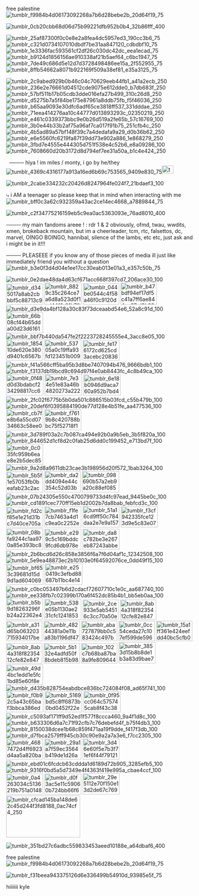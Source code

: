 free palestine![tumblr_f9984b4d06173092268a7b6d28bebe2b_20d64f19_75](https://github.com/user-attachments/assets/997cee90-82fb-4ec9-857f-db94c791c4d9)

![tumblr_0cb20cbb68d06d75b99221dfb952b0b4_32b86fff_400](https://github.com/user-attachments/assets/64f109cd-5af6-4f93-87a5-4c22e932f955)


![tumblr_25af87300f0c0e8e2a8fea4dc5957ed3_190cc3b6_75](https://github.com/user-attachments/assets/010d6632-db9f-4bd3-8075-ba6696b5ee0f)
![tumblr_c321d0734107010dbdf7be31aa847120_cdbdbf10_75](https://github.com/user-attachments/assets/83453b68-bea1-45e8-808b-6d86284f7294)
![tumblr_1e3336fac593561cf2df26c030dc42dc_eea1ecad_75](https://github.com/user-attachments/assets/f527f438-b456-4527-809a-d1bffc9e0419)
![tumblr_b9124d1856156ae910338af21b5aef64_c6bc1947_75](https://github.com/user-attachments/assets/66426de5-cf85-4d3b-b938-8fbd77c3a328)
![tumblr_7de49c686d5e12d7d3728498486ee15a_2f552955_75](https://github.com/user-attachments/assets/0113597d-63e5-4739-8431-e1e135e443d9)
![tumblr_8ffb54662a8071b922169f509a38ef81_e35a3125_75](https://github.com/user-attachments/assets/f331535a-14b4-4d44-8efe-b83b404834bb)

![tumblr_2c9abed929b0b46c04c70629eeb44fb1_a41a2ecb_250](https://github.com/user-attachments/assets/bf713aeb-26bb-418e-a550-053af93dd04a)
![tumblr_236e2e76661d04512cde9075e612dde0_b7db683f_250](https://github.com/user-attachments/assets/f70d6522-fd19-4684-9e20-156870371220)
![tumblr_57bf511b17b05cdb3dde016efa27b499_310c26d8_250](https://github.com/user-attachments/assets/b64e362b-b6bf-4dac-bd8d-2e9809641e80)
![tumblr_d5275b7a5f84be175e87961a8ddb75fb_f5f46036_250](https://github.com/user-attachments/assets/8bb46071-5e98-4860-bc6f-243f01f3b074)
![tumblr_b65aa9093e30dfc6adf65ce3818ff537_331dddae_250](https://github.com/user-attachments/assets/4e5fa1ab-6c3a-4814-ac20-add2faab1f4b)
![tumblr_71eea414276aa10c44777d013893293c_02350219_250](https://github.com/user-attachments/assets/14c7188b-4227-4121-9614-86141eb40946)
![tumblr_e461c0339373bbc9e0b26d519a2fe65b_57c16769_100](https://github.com/user-attachments/assets/662b1422-3d71-4ebe-bf40-01e4bfcccbf7)
![tumblr_3b0e44b33b2af75a96af7ca017f91b75_251cfb4c_250](https://github.com/user-attachments/assets/4af37524-d35f-4291-b0bf-dd69a1502e17) 
![tumblr_4b5ad89a57bf148f39c7a4dedafa9a29_d0b36b62_250](https://github.com/user-attachments/assets/81d4425c-2e75-4b60-9122-382586cc5977)
![tumblr_e6e5560fc6219fa87f39dd73e902a886_1e868279_250](https://github.com/user-attachments/assets/e2315353-76d7-43d5-b6a6-955f4b092d1c)
![tumblr_3fbd7e4555e444305d751f538e4c52b6_e8a09286_100](https://github.com/user-attachments/assets/51ffd335-1789-4e23-a674-a4e3374ef246)
![tumblr_7608660d20b3172d8d794ef7ee31a50a_b1c4e424_250](https://github.com/user-attachments/assets/a8918dba-b215-4a5e-8d94-c407bbbbe8ca)

    
         
         
    ──── hiya ! im miles / monty, i go by he/they![tumblr_4369c4316177a913a16ed6b69c753565_9409e830_75](https://github.com/user-attachments/assets/38256e0d-e639-43f5-a300-64d0bac37388)<img width="31" height="22" alt="tumblr_65764ddb066ee12a0cd036247d393ede_4d6550ea_75" src="https://github.com/user-attachments/assets/e9433c38-fe69-4cd3-9a57-5f2670ea1a40" />


   ![tumblr_2cabe334232c20426d8247964fe024f7_21bdaef3_100](https://github.com/user-attachments/assets/6c666844-789e-4056-9683-127699e9cb05)

 



 ⤷  i AM a teenager so please keep that in mind when interacting with me![tumblr_bff0c3a62c932359a43ac2ce14ec4668_a7889844_75](https://github.com/user-attachments/assets/859042b7-f7e0-4d2c-a42f-392c213b00d7)

 

![tumblr_c2f34775216159eb5c9ea0ac5363093e_76ad8010_400](https://github.com/user-attachments/assets/6ffedb9a-74bc-4a02-b9ad-4f72d420dd41)



──── my main fandoms areee ! : rdr 1 & 2 obviously, ofmd, twau, wwdits, xmen, brokeback mountain, but im a cheerleader, tcm, rtc, falsettos, dc, marvel, OINGO BOINGO, hannibal, silence of the lambs, etc etc, just ask and i might be in it!!!


──── PLEASEEE if you know any of those pieces of media ill just like immediately friend you without a question![tumblr_b3e0f3d4d04e1ee17cc30eab013e01a3_e357c50b_75](https://github.com/user-attachments/assets/b72e02f3-7e2e-4c24-bd71-46e35b5be9d7) 






![tumblr_0e2dae48da4d63cf671acc668f397cd7_206ace30_100](https://github.com/user-attachments/assets/e021cba5-1dd9-4359-81c4-09524b81b674) 
<img width="99" height="56" alt="tumblr_d345017a8ab2cbbbf5c88713c9bf886c_3430bc71_100" src="https://github.com/user-attachments/assets/5ef6dbec-df41-4528-b38c-3d6f437ad76c" /> 
<img width="100" height="59" alt="tumblr_8829c35c264ce7a6d8a523d0f1cd44f0_91b7651a_100" src="https://github.com/user-attachments/assets/63405ebf-8c9d-4be2-afda-7d03b8d82665" />
<img width="97" height="57" alt="tumblr_044be0544c4f58a46f0c9120da25c13c_f0113ac8_100" src="https://github.com/user-attachments/assets/cd712e27-dfc7-4b8d-be35-68bd4ef51d82" />
<img width="97" height="59" alt="tumblr_b47bdf94ef17df5c41a7ff6ae844ee97_d9b234ee_100" src="https://github.com/user-attachments/assets/2a16b30d-7e7c-4d54-b9b8-501e979dbdc0" />
![tumblr_d3e9da4bf128a30c83f73dceaabd54e6_52a8c91d_100](https://github.com/user-attachments/assets/7128b250-79cc-4595-9e5d-903908d07774)
<img width="99" height="57" alt="tumblr_66b08cf44b65dda00d23d616181a82dc_04ddfc10_100" src="https://github.com/user-attachments/assets/42dfcb15-496a-4da4-b83e-6ddf5a23cbfa" />
![tumblr_bbf7b440da547fe2f2223728245555e4_3acc8e05_100](https://github.com/user-attachments/assets/913db44e-742b-44fb-9f74-116031062c03)
<img width="99" height="56" alt="tumblr_185410de620e380d9401c6567b053d99_64dc22b3_100" src="https://github.com/user-attachments/assets/006d5e33-7da2-4303-81ff-5964c188809a" />
<img width="99" height="56" alt="tumblr_53705a0c19ffa93fd123451b00977027_b3273e1e_100" src="https://github.com/user-attachments/assets/1440191b-6bb6-47d1-bc19-2a2aa88871c1" />
<img width="99" height="55" alt="tumblr_fe176172cd625cd3acebc20836f182c8_1737db6a_100" src="https://github.com/user-attachments/assets/a4b50685-26ce-4466-bccc-b05f6209ed87" />
![tumblr_f41a566cff5ba95b3d8be7407094b476_9666bdb1_100](https://github.com/user-attachments/assets/d31878f2-8faf-4351-ad39-b51447ad77e9)
![tumblr_f3137db19bcd9c694d97f4e0ab8443fc_4c8b49ca_100](https://github.com/user-attachments/assets/9d854763-f634-4b7f-8d3f-9e19f6b55dfc)
<img width="100" height="57" alt="tumblr_0f48d0d3bdabcf234298817cc62714c6_d93f7984_100" src="https://github.com/user-attachments/assets/1f42caff-63d1-42e6-a35f-f45e1c554f58" />
<img width="100" height="57" alt="tumblr_7e34e51e83a46b4820273a2223972585_f863a0ed_100" src="https://github.com/user-attachments/assets/9dff61a1-042c-48e5-84fd-56840f9ed5b7" />
<img width="100" height="56" alt="tumblr_6e18b0946d9aca760a952b7bd4656647_01631241_100" src="https://github.com/user-attachments/assets/5500a29f-afc0-4d97-bcb8-93ea73407810" />
![tumblr_2fc02f6775b5b0da501c886515b03fcd_c55b479b_100](https://github.com/user-attachments/assets/068e4c91-710b-41aa-94ac-d5b851593784)
![tumblr_20def6f0395884190de77d128e4b51fe_aa477536_100](https://github.com/user-attachments/assets/93c58d54-8bf2-4093-897b-d00937973155)
<img width="99" height="56" alt="tumblr_cb7fe8b6a55cd0734663c58ee074db91_c2035403_100" src="https://github.com/user-attachments/assets/93eed645-d7f1-44b1-a46d-5d272f54af46" />
<img width="99" height="56" alt="tumblr_f7619b8c420788bbc75f52718f1e94f3_487a9d3c_100" src="https://github.com/user-attachments/assets/ed480ec3-ab21-4db4-8291-133a13f31a6e" />
![tumblr_3d789f03a2c7b087ca494e92b0a9b5eb_3b5f820a_100](https://github.com/user-attachments/assets/09100f51-c0ed-469c-b820-a7d12e5dedcc)
![tumblr_844652d1cf8d2c0fab25d6dd0c199452_e713bd7f_100](https://github.com/user-attachments/assets/203439bd-2e4e-402e-b50e-974da8e54de1)
<img width="99" height="56" alt="tumblr_0c035fc959b6eae8e2b5dec85580bd55_c14b1147_100" src="https://github.com/user-attachments/assets/c46d43af-182c-4104-b2c8-ef7d003a411d" />
![tumblr_9a2d8a9611db23cae3b198956d20f572_1bab3264_100](https://github.com/user-attachments/assets/a9a73a65-5c9a-4253-afcb-e0de27679b0e)
<img width="99" height="56" alt="tumblr_5b5f1e57053fb0beafab23c2accee9c5_4ececeaa_100" src="https://github.com/user-attachments/assets/ac46f407-4e2d-49fd-8d02-16a8824c689a" />
<img width="97" height="57" alt="tumblr_da2dd4094e44c354c52d03b3ba8a6ecc_4effcdc9_100" src="https://github.com/user-attachments/assets/46c4ff78-b915-4af2-9217-5d12f8201bb6" />
<img width="100" height="57" alt="tumblr_098690b57a2eb9a20c88ef08503da81e_f8f3250a_100" src="https://github.com/user-attachments/assets/67ea6252-9ad6-4555-8898-9c3b2736af37" />
![tumblr_07b24305e550c4700799733d4fc97ead_9445be0c_100](https://github.com/user-attachments/assets/45a27c29-e179-46c3-9375-f0d18d061b11)
![tumblr_cd1891cec770ff15eb1d2002b7da8bab_febfcd3c_100](https://github.com/user-attachments/assets/66ad4df4-cf5e-42f2-bb0e-4ea37a5b0adf)
<img width="99" height="55" alt="tumblr_fd2cf85e1e21d31bc7d40ce705a2f65c_56ff6aff_100" src="https://github.com/user-attachments/assets/ffd37183-27cd-4804-9192-be365d273412" />
<img width="99" height="56" alt="tumblr_f1fe7cb7463a4d1c9ea0c2252e900e0f_46a09dd1_100" src="https://github.com/user-attachments/assets/0a7e2911-b518-4dcf-8565-c5b69324739f" />
<img width="99" height="57" alt="tumblr_51a16cd9ff50c784daa2e7e9a1573847_2cb1efc6_100" src="https://github.com/user-attachments/assets/992e337d-5d4c-4bdd-b47d-0c58792b0a25" />
<img width="99" height="56" alt="tumblr_f3cf942335fce123d9e5c83e07b1c03d_8b912f04_100" src="https://github.com/user-attachments/assets/d16bcce1-50a1-4bd4-8e61-9f24e576fb32" />
<img width="99" height="57" alt="tumblr_08bfa9244c1aa970a85e393bc83d8e9a_3c95906d_100" src="https://github.com/user-attachments/assets/5ddc2628-7d97-403e-b393-1f301d4ed420" />
<img width="99" height="56" alt="tumblr_e299c5c169bddc9fcd6db978e6f07e8e_f41b71eb_100" src="https://github.com/user-attachments/assets/6e159fd8-9fcf-4478-ae33-bb853738c747" />
<img width="99" height="56" alt="tumblr_da8c782be3e267eb87243abbef0d7e3d_289595e7_100" src="https://github.com/user-attachments/assets/3fe0be7f-31b1-48fe-b940-207d104adfeb" />
![tumblr_2b6bcd6d26c858e3856f6a7f6d04af1c_12342508_100](https://github.com/user-attachments/assets/56d29359-02f3-41c3-8e9e-be9eb8aeb41e)
![tumblr_5e9ea48873ec2b10103e0f64592076ce_0dd49f15_100](https://github.com/user-attachments/assets/c564eeb2-1ac0-4eb8-9ff6-d714a7e02e55)
<img width="100" height="56" alt="tumblr_bf653c39681d15d9d1ad604069183d6f_83c9b854_100" src="https://github.com/user-attachments/assets/f1e5b4d7-da78-4410-88a2-41b9ef8e0506" />
<img width="101" height="57" alt="tumblr_e250419c3efbd88687b11bc4e1457b71_eb4bf158_250" src="https://github.com/user-attachments/assets/af3fb2c2-cba8-448a-95ec-425cd7b78f58" />
![tumblr_c0bc053497b6d2cdacf72607710c1e0c_aa687740_100](https://github.com/user-attachments/assets/36973364-f33a-4651-98ce-159abaf8e307)
![tumblr_ee338fb7c02399b170a6f452dc85b4b1_bb5eb0aa_100](https://github.com/user-attachments/assets/f48c7cef-a3d0-4180-833f-9b815cd8ecad)
<img width="99" height="57" alt="tumblr_b5b9d18263296fb24a22362e4cf4969d_8e00e11b_100" src="https://github.com/user-attachments/assets/7b74975e-f5d7-4cb5-89a7-c0995b2a3961" />
<img width="99" height="56" alt="tumblr_538e05b1130ae231cfc1241853d33857_b8c4e138_100" src="https://github.com/user-attachments/assets/2efd9fbf-770a-4542-8439-cd4f1bb3a3d9" />
<img width="97" height="54" alt="tumblr_2ce933e5ab54516c3cc70a50ecbe4ebf_b7346279_100" src="https://github.com/user-attachments/assets/d82c91f0-3a8e-4325-8699-51844a5443cf" />
<img width="97" height="54" alt="tumblr_8ab4a318f8235412cfe82e847aa93e93_483e42f2_100" src="https://github.com/user-attachments/assets/f8de97ca-0902-4ce4-8ae0-5fcc8a4a87a0" />
<img width="97" height="54" alt="tumblr_a31d65b063203715934017be83ef7188_d7c7119a_100" src="https://github.com/user-attachments/assets/bdd48a61-d67b-4c9a-babd-060f8ae260d9" />
<img width="97" height="54" alt="tumblr_48244381a0e11ba83b1196df47339e73_dc6e3d80_100" src="https://github.com/user-attachments/assets/f51603d2-ad0f-4df1-862c-9ff852097e99" />
<img width="97" height="54" alt="tumblr_aba727879bb0c583424c497b4323919e_44f21385_100" src="https://github.com/user-attachments/assets/c6cda40c-a8a5-4fdc-86df-00e239d5e461" />
<img width="97" height="54" alt="tumblr_0cc54ceda27c107ef599de5960b6fb14_04d8f580_100" src="https://github.com/user-attachments/assets/abb7f53b-b017-4e18-96b1-5fbb89f120b7" />
<img width="97" height="54" alt="tumblr_15a1ff361e424eefdd40bc5cfb001f83_0a2ef001_100" src="https://github.com/user-attachments/assets/2ee7c0eb-79a7-44df-9e5e-51d09f8705d9" />
<img width="97" height="54" alt="tumblr_8ab4a318f8235412cfe82e847aa93e93_483e42f2_100" src="https://github.com/user-attachments/assets/6a2271d6-f297-4901-90c0-3c6e622857c0" />
<img width="97" height="54" alt="tumblr_5b132e4adfd50f8bdeb815b9845f3b9d_522ae940_100" src="https://github.com/user-attachments/assets/f2ec0619-9c16-4186-bba5-569275c4920c" />
<img width="97" height="54" alt="tumblr_102c7b68ba87ba8a9fe809644a5fe071_16313605_100" src="https://github.com/user-attachments/assets/aad68adc-db79-4aef-ae68-ecd9b1e0286a" />
<img width="99" height="57" alt="tumblr_3853d15b8b8de1b3a83d9bae70784b1e_f44c7dc2_100" src="https://github.com/user-attachments/assets/c633e9ed-3253-4905-8b9a-3da8d1e4408d" />
<img width="99" height="55" alt="tumblr_49d4bc1edd1e5fc1bd85e60f8ededcc9_b145bcdc_100" src="https://github.com/user-attachments/assets/be2b4c13-ad35-49e3-9d7e-563ea9d9bb3e" />
![tumblr_d435b828754eabdbce836bc724084f08_ad65f741_100](https://github.com/user-attachments/assets/50f83546-2eec-4070-a0e0-5948b5982ebb)
<img width="100" height="56" alt="tumblr_f0b92c5a43c65baf3bbca386ed01805a_3f6514fc_100" src="https://github.com/user-attachments/assets/3736eb29-2370-44b0-a908-fbcd0f670501" />
<img width="100" height="56" alt="tumblr_5169bd5c8ff6873b0bd0452f22e9efd3_152efbe0_100" src="https://github.com/user-attachments/assets/57a5842b-85f4-412c-94e2-d4556a3eb037" />
<img width="100" height="56" alt="tumblr_0f95cc064c575745cab8f43c38361e0a_d976a915_100" src="https://github.com/user-attachments/assets/b9f918c6-90a9-4f8b-80e1-32fab30aba96" />
![tumblr_c5093af171ff9d52ed1f577f8ccca460_9a4f1d8c_100](https://github.com/user-attachments/assets/deb0dea7-ff4e-4db2-af69-16734fb7d0f7)
![tumblr_b633306d6a7c71f92cfb7c76debefd4f_b75f4db3_100](https://github.com/user-attachments/assets/f66ceca5-6cf4-4bfc-9e1b-0dc6fc8d2a01)
![tumblr_8150038dcee1b68c859f471aa19f9dde_f417f3db_100](https://github.com/user-attachments/assets/e4a175a0-356d-4689-9b1d-fcc66fc03347)
![tumblr_d7fbca2579ff945cb30c90e9a2a7a3e6_f7cc2305_100](https://github.com/user-attachments/assets/6d8de695-667c-475b-8fa5-ec06ff7ffe4e)
<img width="99" height="56" alt="tumblr_4687472d4ff6923d4aa5a820ba3df44f_e8e963af_100" src="https://github.com/user-attachments/assets/73c9bbf9-6abb-4375-a57a-9ddb49040e76" />
<img width="99" height="56" alt="tumblr_29a1a7f59ec3564b419de1d26ad3243b_4c65dcd5_100" src="https://github.com/user-attachments/assets/86196efb-a192-4e99-b132-8f8fa3c9b93d" />
<img width="99" height="56" alt="tumblr_3d46e60f5e7b3f71ef6f44f79121ee13_aceec7db_100" src="https://github.com/user-attachments/assets/525bd592-1b47-43ea-8271-681a4f0a5fc7" />
![tumblr_ebd01c6fcdcb63cddda1d6189d72b905_3285efb5_100](https://github.com/user-attachments/assets/0ce8ace8-50e5-45a3-bf3b-55503f879c08)
![tumblr_9316f0bd5a5d7349e4f4363f419e995a_cbae4ccf_100](https://github.com/user-attachments/assets/a3ea19f4-66ec-4b8a-b1e3-6c1632edad3c)
<img width="99" height="56" alt="tumblr_0a4263034c5136219b751a014802fb0e_23a52b3e_100" src="https://github.com/user-attachments/assets/a3ebf01e-299e-46b5-ae13-116d6c474320" />
<img width="99" height="56" alt="tumblr_d0f3ac5e11c59060b724bb66f681ecd3_745ba25a_100" src="https://github.com/user-attachments/assets/2a83fe80-3554-46c9-b1a1-b11646710b7c" />
<img width="99" height="57" alt="tumblr_29e5112e70f150e13d2de67c769549da_0a1b3b5a_100" src="https://github.com/user-attachments/assets/eea8af53-c7e2-4a7a-be04-52db3b1ef3fb" />
<img width="199" height="112" alt="tumblr_cfcad145ba148de62c45d244f3fd8188_0ac74cf4_250" src="https://github.com/user-attachments/assets/eaaa925e-2472-445d-abfe-70cf6827cefe" />

![tumblr_351bd27c6adbc559833453aeed10188e_a64dbaf6_400](https://github.com/user-attachments/assets/d091bc12-c942-4768-9330-24afe474d5fb)

free palestine![tumblr_f9984b4d06173092268a7b6d28bebe2b_20d64f19_75](https://github.com/user-attachments/assets/997cee90-82fb-4ec9-857f-db94c791c4d9)


![tumblr_f31beea943375126d6e336499b54910d_93985e5f_75](https://github.com/user-attachments/assets/ad1aeb7d-01cf-4971-b6fa-2e527970a3b3)


hiiiiiii kyle
